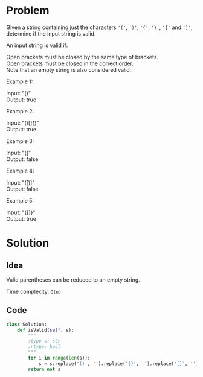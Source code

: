# Problem

Given a string containing just the characters `'('`, `')'`, `'{'`, `'}'`, `'['` and `']'`, determine if the input string is valid.

An input string is valid if:

Open brackets must be closed by the same type of brackets.  
Open brackets must be closed in the correct order.  
Note that an empty string is also considered valid.

Example 1:

Input: "()"  
Output: true  

Example 2:

Input: "()[]{}"  
Output: true  

Example 3:

Input: "(]"  
Output: false  

Example 4:

Input: "([)]"  
Output: false  

Example 5:

Input: "{[]}"  
Output: true

# Solution

## Idea

Valid parentheses can be reduced to an empty string.

Time complexity: `O(n)`

## Code

```python
class Solution:
    def isValid(self, s):
        """
        :type s: str
        :rtype: bool
        """
        for i in range(len(s)):
            s = s.replace('()', '').replace('{}', '').replace('[]', '')
        return not s
```
